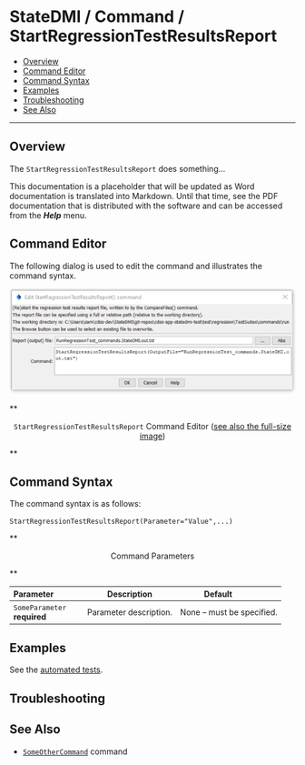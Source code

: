 # StateDMI / Command / StartRegressionTestResultsReport #

* [Overview](#overview)
* [Command Editor](#command-editor)
* [Command Syntax](#command-syntax)
* [Examples](#examples)
* [Troubleshooting](#troubleshooting)
* [See Also](#see-also)

-------------------------

## Overview ##

The `StartRegressionTestResultsReport` does something...

This documentation is a placeholder that will be updated as Word documentation is translated into Markdown.
Until that time, see the PDF documentation that is distributed with the software and can be accessed
from the ***Help*** menu.

## Command Editor ##

The following dialog is used to edit the command and illustrates the command syntax.

![StartRegressionTestResultsReport](StartRegressionTestResultsReport.png)

**<p style="text-align: center;">
`StartRegressionTestResultsReport` Command Editor (<a href="../StartRegressionTestResultsReport.png">see also the full-size image</a>)
</p>**

## Command Syntax ##

The command syntax is as follows:

```text
StartRegressionTestResultsReport(Parameter="Value",...)
```
**<p style="text-align: center;">
Command Parameters
</p>**

| **Parameter**&nbsp;&nbsp;&nbsp;&nbsp;&nbsp;&nbsp;&nbsp;&nbsp;&nbsp;&nbsp;&nbsp;&nbsp; | **Description** | **Default**&nbsp;&nbsp;&nbsp;&nbsp;&nbsp;&nbsp;&nbsp;&nbsp;&nbsp;&nbsp; |
| --------------|-----------------|----------------- |
|`SomeParameter`<br>**required**|Parameter description.|None – must be specified.|

## Examples ##

See the [automated tests](https://github.com/OpenWaterFoundation/cdss-app-statedmi-main/tree/master/test/regression/commands/StartRegressionTestResultsReport).

## Troubleshooting ##

## See Also ##

* [`SomeOtherCommand`](../SomeOtherCommand/SomeOtherCommand) command
